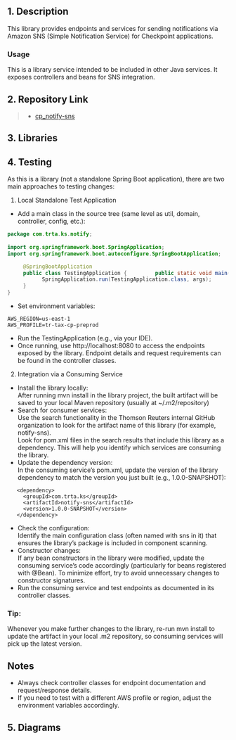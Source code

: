 ## 1. Description
This library provides endpoints and services for sending notifications via Amazon SNS (Simple Notification Service) for Checkpoint applications.

### Usage
This is a library service intended to be included in other Java services. It exposes controllers and beans for SNS integration.

## 2. Repository Link

>- [cp_notify-sns](https://github.com/tr/cp_notify-sns.git)

## 3. Libraries

## 4. Testing
As this is a library (not a standalone Spring Boot application), there are two main approaches to testing changes:  
1. Local Standalone Test Application  
- Add a main class in the source tree (same level as util, domain, controller, config, etc.):  
```java  
package com.trta.ks.notify;  
  
import org.springframework.boot.SpringApplication;      
import org.springframework.boot.autoconfigure.SpringBootApplication;            

     @SpringBootApplication  
     public class TestingApplication {         public static void main(String[] args){            
           SpringApplication.run(TestingApplication.class, args);         
     }      
}  
```   
- Set environment variables:
```shell script  
AWS_REGION=us-east-1  
AWS_PROFILE=tr-tax-cp-preprod  
```  
- Run the TestingApplication (e.g., via your IDE).   
- Once running, use http://localhost:8080 to access the endpoints exposed by the library. Endpoint details and request requirements can be found in the controller classes.  
  
2. Integration via a Consuming Service  
- Install the library locally:  
     After running mvn install in the library project, the built artifact will be saved to your local Maven repository (usually at ~/.m2/repository)  
- Search for consumer services:  
     Use the search functionality in the Thomson Reuters internal GitHub organization to look for the artifact name of this library (for example, notify-sns).  
     Look for pom.xml files in the search results that include this library as a dependency. This will help you identify which services are consuming the library.  
- Update the dependency version:  
     In the consuming service’s pom.xml, update the version of the library dependency to match the version you just built (e.g., 1.0.0-SNAPSHOT):  
```pom  
   <dependency>  
     <groupId>com.trta.ks</groupId>     
     <artifactId>notify-sns</artifactId>     
     <version>1.0.0-SNAPSHOT</version>   
   </dependency>
```   
- Check the configuration:  
     Identify the main configuration class (often named with sns in it) that ensures the library’s package is included in component scanning.  
- Constructor changes:  
     If any bean constructors in the library were modified, update the consuming service’s code accordingly (particularly for beans registered with @Bean). To minimize effort, try to avoid unnecessary changes to constructor signatures.  
- Run the consuming service and test endpoints as documented in its controller classes.  
  
### Tip:  
Whenever you make further changes to the library, re-run mvn install to update the artifact in your local .m2 repository, so consuming services will pick up the latest version.  
  
## Notes  
   - Always check controller classes for endpoint documentation and request/response details.  
   - If you need to test with a different AWS profile or region, adjust the environment variables accordingly.

## 5. Diagrams 